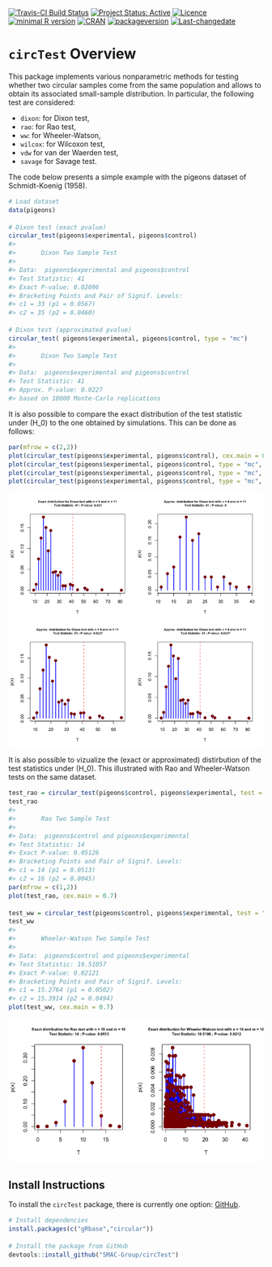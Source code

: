 
[![Travis-CI Build
Status](https://travis-ci.org/SMAC-Group/circTest.svg?branch=master)](https://travis-ci.org/SMAC-Group/circTest)
[![Project Status:
Active](http://www.repostatus.org/badges/latest/active.svg)](http://www.repostatus.org/#active)
[![Licence](https://img.shields.io/badge/licence-CC%20BY--NC--SA%204.0-blue.svg)](https://www.gnu.org/licenses/gpl-3.0.en.html)
[![minimal R
version](https://img.shields.io/badge/R%3E%3D-3.4.0-6666ff.svg)](https://cran.r-project.org/)
[![CRAN](http://www.r-pkg.org/badges/version/simts)](https://cran.r-project.org/package=circTest)
[![packageversion](https://img.shields.io/badge/Package%20version-0.1.0-orange.svg?style=flat-square)](commits/develop)
[![Last-changedate](https://img.shields.io/badge/last%20change-2018--06--22-yellowgreen.svg)](/commits/master)

# `circTest` Overview

This package implements various nonparametric methods for testing
whether two circular samples come from the same population and allows to
obtain its associated small-sample distribution. In particular, the
following test are considered:

  - `dixon`: for Dixon test,
  - `rao`: for Rao test,
  - `ww`: for Wheeler-Watson,
  - `wilcox`: for Wilcoxon test,
  - `vdw` for van der Waerden test,
  - `savage` for Savage test.

The code below presents a simple example with the pigeons dataset of
Schmidt-Koenig (1958).

``` r
# Load dataset
data(pigeons)

# Dixon test (exact pvalue)
circular_test(pigeons$experimental, pigeons$control)
#> 
#>       Dixon Two Sample Test
#> 
#> Data:  pigeons$experimental and pigeons$control
#> Test Statistic: 41
#> Exact P-value: 0.02096
#> Bracketing Points and Pair of Signif. Levels:
#> c1 = 33 (p1 = 0.0567)
#> c2 = 35 (p2 = 0.0460)

# Dixon test (approximated pvalue)
circular_test( pigeons$experimental, pigeons$control, type = "mc")
#> 
#>       Dixon Two Sample Test
#> 
#> Data:  pigeons$experimental and pigeons$control
#> Test Statistic: 41
#> Approx. P-value: 0.0227
#> based on 10000 Monte-Carlo replications
```

It is also possible to compare the exact distribution of the test
statistic under \(H_0\) to the one obtained by simulations. This can be
done as follows:

``` r
par(mfrow = c(2,2))
plot(circular_test(pigeons$experimental, pigeons$control), cex.main = 0.7)
plot(circular_test(pigeons$experimental, pigeons$control, type = "mc", B = 10^2), cex.main = 0.7)
plot(circular_test(pigeons$experimental, pigeons$control, type = "mc", B = 10^4), cex.main = 0.7)
plot(circular_test(pigeons$experimental, pigeons$control, type = "mc", B = 10^6), cex.main = 0.7)
```

<img src="man/figures/README-unnamed-chunk-3-1.png" style="display: block; margin: auto;" />

It is also possible to vizualize the (exact or approximated)
distirbution of the test statistics under \(H_0\). This illustrated with
Rao and Wheeler-Watson tests on the same
dataset.

``` r
test_rao = circular_test(pigeons$control, pigeons$experimental, test = "rao")
test_rao
#> 
#>       Rao Two Sample Test
#> 
#> Data:  pigeons$control and pigeons$experimental
#> Test Statistic: 14
#> Exact P-value: 0.05126
#> Bracketing Points and Pair of Signif. Levels:
#> c1 = 14 (p1 = 0.0513)
#> c2 = 16 (p2 = 0.0045)
par(mfrow = c(1,2))
plot(test_rao, cex.main = 0.7)

test_ww = circular_test(pigeons$control, pigeons$experimental, test = "ww")
test_ww
#> 
#>       Wheeler-Watson Two Sample Test
#> 
#> Data:  pigeons$control and pigeons$experimental
#> Test Statistic: 19.51057
#> Exact P-value: 0.02121
#> Bracketing Points and Pair of Signif. Levels:
#> c1 = 15.2764 (p1 = 0.0502)
#> c2 = 15.3914 (p2 = 0.0494)
plot(test_ww, cex.main = 0.7)
```

![](man/figures/README-unnamed-chunk-4-1.png)<!-- -->

## Install Instructions

To install the `circTest` package, there is currently one option:
[GitHub](https://github.com/SMAC-Group/circTest/).

``` r
# Install dependencies
install.packages(c("gRbase","circular"))

# Install the package from GitHub
devtools::install_github("SMAC-Group/circTest")
```
